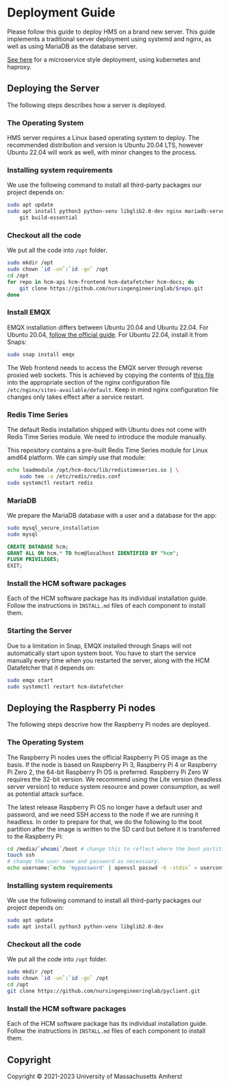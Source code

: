 # Deployment Guide

Please follow this guide to deploy HMS on a brand new server. This guide
implements a traditional server deployment using systemd and nginx, as well as
using MariaDB as the database server.

[See here](https://github.com/nursingengineeringlab/hcm-k8s) for a microservice
style deployment, using kubernetes and haproxy.

## Deploying the Server

The following steps describes how a server is deployed.

### The Operating System

HMS server requires a Linux based operating system to deploy. The recommended
distribution and version is Ubuntu 20.04 LTS, however Ubuntu 22.04 will work as
well, with minor changes to the process.

### Installing system requirements

We use the following command to install all third-party packages our project
depends on:

```bash
sudo apt update
sudo apt install python3 python-venv libglib2.0-dev nginx mariadb-server redis \
    git build-essential
```

### Checkout all the code

We put all the code into `/opt` folder.

```bash
sudo mkdir /opt
sudo chown `id -un`:`id -gn` /opt
cd /opt
for repo in hcm-api hcm-frontend hcm-datafetcher hcm-docs; do
	git clone https://github.com/nursingengineeringlab/$repo.git
done
```

### Install EMQX

EMQX installation differs between Ubuntu 20.04 and Ubuntu 22.04. For Ubuntu
20.04, [follow the official guide](https://www.emqx.io/downloads?os=Ubuntu). For
Ubuntu 22.04, install it from Snaps:

```bash
sudo snap install emqx
```

The Web frontend needs to access the EMQX server through reverse proxied web
sockets. This is achieved by copying the contents of
[this file](etc/emqx.nginx.conf) into the appropriate section of the nginx
configuration file `/etc/nginx/sites-available/default`. Keep in mind nginx
configuration file changes only takes effect after a service restart.

### Redis Time Series

The default Redis installation shipped with Ubuntu does not come with Redis Time
Series module. We need to introduce the module manually.

This repository contains a pre-built Redis Time Series module for Linux amd64
platform. We can simply use that module:

```bash
echo loadmodule /opt/hcm-docs/lib/redistimeseries.so | \
	sudo tee -a /etc/redis/redis.conf
sudo systemctl restart redis
```

### MariaDB

We prepare the MariaDB database with a user and a database for the app:

```bash
sudo mysql_secure_installation
sudo mysql
```

```sql
CREATE DATABASE hcm;
GRANT ALL ON hcm.* TO hcm@localhost IDENTIFIED BY "hcm";
FLUSH PRIVILEGES;
EXIT;
```

### Install the HCM software packages

Each of the HCM software package has its individual installation guide. Follow
the instructions in `INSTALL.md` files of each component to install them.

### Starting the Server

Due to a limitation in Snap, EMQX installed through Snaps will not automatically start upon system boot. You have to start the service manually every time when
you restarted the server, along with the HCM Datafetcher that it depends on:

```bash
sudo emqx start
sudo systemctl restart hcm-datafetcher
```

## Deploying the Raspberry Pi nodes

The following steps descrive how the Raspberry Pi nodes are deployed.

### The Operating System

The Raspberry Pi nodes uses the official Raspberry Pi OS image as the basis. If
the node is based on Raspberry Pi 3, Raspberry Pi 4 or Raspberry Pi Zero 2, the
64-bit Raspberry Pi OS is preferred. Raspberry Pi Zero W requires the 32-bit
version. We recommend using the Lite version (headless server version) to reduce
system resource and power consumption, as well as potential attack surface.

The latest release Raspberry Pi OS no longer have a default user and password,
and we need SSH access to the node if we are running it headless. In order to prepare for that, we do the following to the boot partition after the image is
written to the SD card but before it is transferred to the Raspberry Pi:

```bash
cd /media/`whoami`/boot # change this to reflect where the boot partition is.
touch ssh
# change the user name and password as necesssary.
echo username:`echo 'mypassword' | openssl passwd -6 -stdin` > userconf.txt
```

### Installing system requirements

We use the following command to install all third-party packages our project
depends on:

```bash
sudo apt update
sudo apt install python3 python-venv libglib2.0-dev
```

### Checkout all the code

We put all the code into `/opt` folder.

```bash
sudo mkdir /opt
sudo chown `id -un`:`id -gn` /opt
cd /opt
git clone https://github.com/nursingengineeringlab/pyclient.git
```

### Install the HCM software packages

Each of the HCM software package has its individual installation guide. Follow
the instructions in `INSTALL.md` files of each component to install them.

## Copyright

Copyright &copy; 2021-2023 University of Massachusetts Amherst
